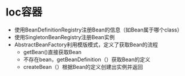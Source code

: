 # Ioc容器
- 使用BeanDefinitionRegistry注册Bean的信息（如Bean属于哪个class）
- 使用SingletonBeanRegistry注册Bean实例
- AbstractBeanFactory利用模版模式，定义了获取Bean的流程
  - getBean()直接获取Bean
  - 不存在bean，getBeanDefinition（）获取Bean的定义
  - createBean（）根据Bean的定义创建出实例并返回